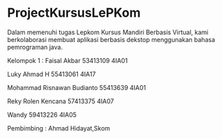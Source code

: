 # ProjectKursusLePKom

Dalam memenuhi tugas Lepkom Kursus Mandiri Berbasis Virtual, kami berkolaborasi membuat aplikasi berbasis dekstop menggunakan bahasa pemrograman java.

Kelompok 1 :
Faisal Akbar                    		53413109			4IA01

Luky Ahmad H												55413061			4IA17

Mohammad Risnawan Budianto					55413639			4IA01

Reky Rolen Kencana									57413375			4IA07

Wandy																59413226			4IA05


Pembimbing : Ahmad Hidayat,Skom
